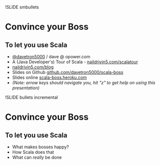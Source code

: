 !SLIDE smbullets
# Convince your Boss
## To let you use Scala
* [@davetron5000](http://www.twitter.com/davetron5000) / dave @ opower.com
* A (Java Developer's) Tour of Scala - [naildrivin5.com/scalatour](http://www.naildrivin5.com/scalatour)
* [naildrivin5.com/blog](http://www.naildrivin5.com/blog)
* Slides on Github [github.com/davetron5000/scala-boss](http://www.github.com/davetron5000/scala-boss)
* Slides online [scala-boss.heroku.com](http://scala-boss.heroku.com)
* <i>(Note: arrow keys should navigate you, hit "z" to get help on using this presentation)</i>

!SLIDE bullets incremental
# Convince your Boss
## To let you use Scala
* What makes bosses happy?
* How Scala does that
* What can *really* be done
